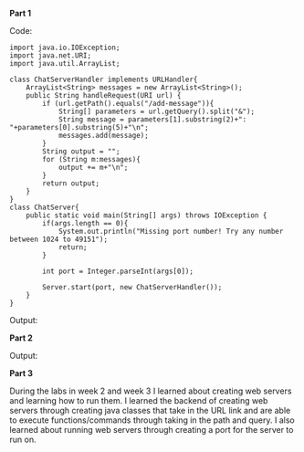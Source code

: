 **Part 1**

Code:
```
import java.io.IOException;
import java.net.URI;
import java.util.ArrayList;

class ChatServerHandler implements URLHandler{
    ArrayList<String> messages = new ArrayList<String>();
    public String handleRequest(URI url) {
        if (url.getPath().equals("/add-message")){
            String[] parameters = url.getQuery().split("&");
            String message = parameters[1].substring(2)+": "+parameters[0].substring(5)+"\n";
            messages.add(message);
        }
        String output = "";
        for (String m:messages){
            output += m+"\n";
        }
        return output;
    }
}
class ChatServer{
    public static void main(String[] args) throws IOException {
        if(args.length == 0){
            System.out.println("Missing port number! Try any number between 1024 to 49151");
            return;
        }

        int port = Integer.parseInt(args[0]);

        Server.start(port, new ChatServerHandler());
    }
}
```

Output:

**Part 2**

Output:

**Part 3**

During the labs in week 2 and week 3 I learned about creating web servers and learning how to run them. I learned the backend of creating web servers through creating java classes that take in the URL link and are able to execute functions/commands through taking in the path and query. I also learned about running web servers through creating a port for the server to run on.
